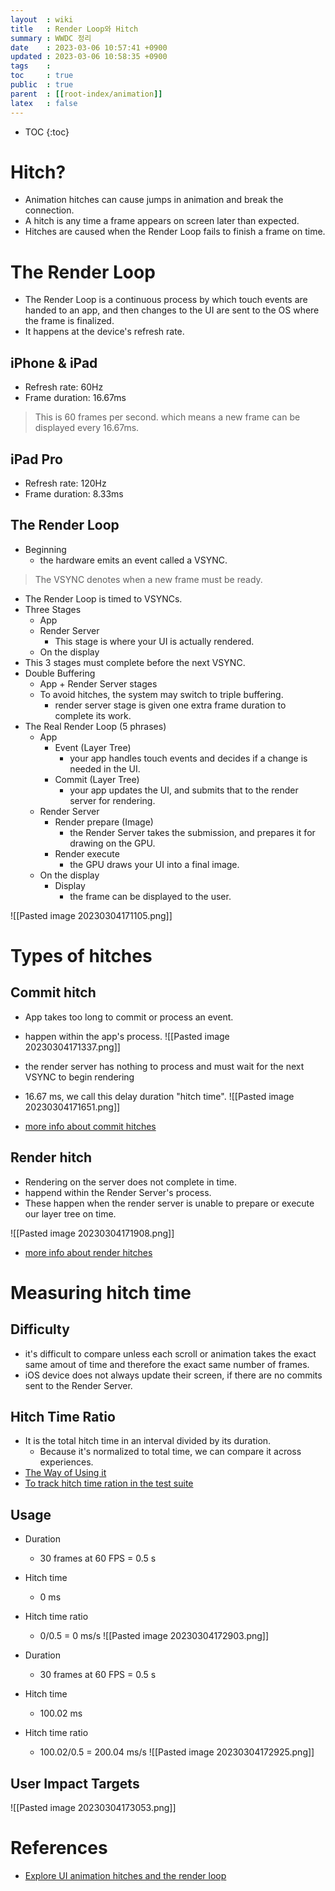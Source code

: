 ```yaml
---
layout  : wiki
title   : Render Loop와 Hitch 
summary : WWDC 정리 
date    : 2023-03-06 10:57:41 +0900
updated : 2023-03-06 10:58:35 +0900
tags    : 
toc     : true
public  : true
parent  : [[root-index/animation]]
latex   : false
---
```

* TOC
{:toc}


# Hitch?
- Animation hitches can cause jumps in animation and break the connection.
- A hitch is any time a frame appears on screen later than expected.
- Hitches are caused when the Render Loop fails to finish a frame on time.

# The Render Loop
- The Render Loop is a continuous process by which touch events are handed to an app, and then changes to the UI are sent to the OS where the frame is finalized.
- It happens at the device's refresh rate.

## iPhone & iPad
- Refresh rate: 60Hz
- Frame duration: 16.67ms
> This is 60 frames per second.
> which means a new frame can be displayed every 16.67ms.

## iPad Pro
- Refresh rate: 120Hz
- Frame duration: 8.33ms

## The Render Loop

- Beginning
	- the hardware emits an event called a VSYNC.
> The VSYNC denotes when a new frame must be ready.

- The Render Loop is timed to VSYNCs.
- Three Stages
	- App
	- Render Server
		- This stage is where your UI is actually rendered.
	- On the display
- This 3 stages must complete before the next VSYNC.
- Double Buffering
	- App + Render Server stages
	- To avoid hitches, the system may switch to triple buffering.
		- render server stage is given one extra frame duration to complete its work.
- The Real Render Loop (5 phrases)
	- App
		- Event (Layer Tree)
			- your app handles touch events and decides if a change is needed in the UI.
		- Commit (Layer Tree)
			- your app updates the UI, and submits that to the render server for rendering.
	- Render Server
		- Render prepare (Image)
			- the Render Server takes the submission, and prepares it for drawing on the GPU.
		- Render execute
			- the GPU draws your UI into a final image.
	- On the display
		- Display
			- the frame can be displayed to the user.


![[Pasted image 20230304171105.png]]

# Types of hitches

## Commit hitch
- App takes too long to commit or process an event.
- happen within the app's process.
![[Pasted image 20230304171337.png]]
- the render server has nothing to process and must wait for the next VSYNC to begin rendering
- 16.67 ms, we call this delay duration "hitch time".
![[Pasted image 20230304171651.png]]

- [more info about commit hitches](https://developer.apple.com/videos/play/tech-talks/10856)

## Render hitch
- Rendering on the server does not complete in time.
- happend within the Render Server's process.
- These happen when the render server is unable to prepare or execute our layer tree on time.

![[Pasted image 20230304171908.png]]

- [more info about render hitches](https://developer.apple.com/videos/play/tech-talks/10857)


# Measuring hitch time

## Difficulty
- it's difficult to compare unless each scroll or animation takes the exact same amout of time and therefore the exact same number of frames.
- iOS device does not always update their screen, if there are no commits sent to the Render Server.

## Hitch Time Ratio
- It is the total hitch time in an interval divided by its duration.
	- Because it's normalized to total time, we can compare it across experiences.
- [The Way of Using it](https://developer.apple.com/videos/play/wwdc2020/10081/)
- [To track hitch time ration in the test suite](https://developer.apple.com/videos/play/wwdc2020/10077/)

## Usage

- Duration
	- 30 frames at 60 FPS = 0.5 s
- Hitch time
	- 0 ms
- Hitch time ratio
	- 0/0.5 = 0 ms/s
![[Pasted image 20230304172903.png]]

- Duration
	- 30 frames at 60 FPS = 0.5 s
- Hitch time
	- 100.02 ms
- Hitch time ratio
	- 100.02/0.5 = 200.04 ms/s
![[Pasted image 20230304172925.png]]

## User Impact Targets

![[Pasted image 20230304173053.png]]

# References

- [Explore UI animation hitches and the render loop](https://developer.apple.com/videos/play/tech-talks/10855/)
